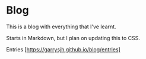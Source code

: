 # Blog

This is a blog with everything that I've learnt.

Starts in Markdown, but I plan on updating this to CSS.

Entries [https://garrysjh.github.io/blog/entries]

